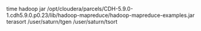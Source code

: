 time hadoop jar /opt/cloudera/parcels/CDH-5.9.0-1.cdh5.9.0.p0.23/lib/hadoop-mapreduce/hadoop-mapreduce-examples.jar terasort /user/saturn/tgen /user/saturn/tsort
